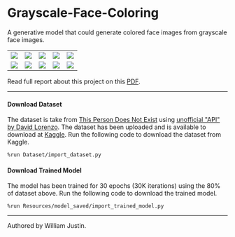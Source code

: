 # Grayscale-Face-Coloring
A generative model that could generate colored face images from grayscale face images.

<table>
  <tr>
    <td><img src="https://user-images.githubusercontent.com/56458008/177578655-a8bb1aa1-ad94-4f4e-97ac-5d83008e8aa5.jpg"></td>
    <td><img src="https://user-images.githubusercontent.com/56458008/177578663-a60c32de-a2e6-42d1-b4c2-7bb2ae34e78e.jpg"></td>
    <td><img src="https://user-images.githubusercontent.com/56458008/177578667-13d4b4df-619d-401e-ad16-03e002d87615.jpg"></td>
    <td><img src="https://user-images.githubusercontent.com/56458008/177578673-d9101dee-b99b-4f7e-b660-66e329f83504.jpg"></td>
    <td><img src="https://user-images.githubusercontent.com/56458008/177578675-d4fd793d-3365-4d69-b185-ead16fe8beb7.jpg"></td>
  </tr>
  <tr>
    <td><img src="https://user-images.githubusercontent.com/56458008/177578602-43dafd34-9971-4f25-8bc1-68e8411d24cd.jpg"></td>
    <td><img src="https://user-images.githubusercontent.com/56458008/177578607-ef235e45-d7e0-44ff-bab6-072dd52711e3.jpg"></td>
    <td><img src="https://user-images.githubusercontent.com/56458008/177578611-89c99c02-d550-436a-909d-bdc935871cdb.jpg"></td>
    <td><img src="https://user-images.githubusercontent.com/56458008/177578614-b3e78817-ed4c-4691-8d13-e2aba7ed85f4.jpg"></td>
    <td><img src="https://user-images.githubusercontent.com/56458008/177578619-5fcd8b06-1a92-465d-8a2a-7fc4c4125fbc.jpg"></td>
  </tr>
</table>

Read full report about this project on this [PDF](https://drive.google.com/uc?export=download&id=1T2DBn8IIyOW_ubgOtJ6KG4emHlDgPwtN).

---

#### Download Dataset
The dataset is take from [This Person Does Not Exist](https://thispersondoesnotexist.com/) using [unofficial "API" by David Lorenzo](https://github.com/David-Lor/ThisPersonDoesNotExistAPI). The dataset has been uploaded and is available to download at [Kaggle](https://www.kaggle.com/almightyj/person-face-dataset-thispersondoesnotexist). Run the following code to download the dataset from Kaggle.

    %run Dataset/import_dataset.py

#### Download Trained Model
The model has been trained for 30 epochs (30K iterations) using the 80% of dataset above. Run the following code to download the trained model.


	%run Resources/model_saved/import_trained_model.py

---

Authored by William Justin.
